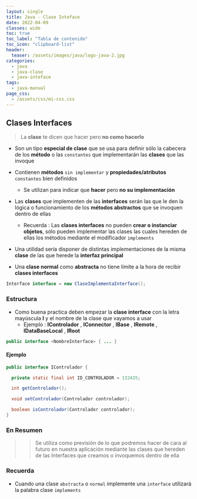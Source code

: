 ```yaml
---
layout: single
title: Java - Clase Inteface
date: 2022-04-09
classes: wide
toc: true
toc_label: "Tabla de contenido"
toc_icon: "clipboard-list"
header:
  teaser: /assets/images/java/logo-java-2.jpg
categories:
  - java
  - java-clase
  - java-inteface
tags:
  - java-manual
page_css: 
  - /assets/css/mi-css.css
---
```


## Clases Interfaces

> La **clase** te dicen que hacer pero **no como hacerlo**

* Son un tipo **especial de clase** que se usa para definir sólo la cabecera de los  **método** o las ``constantes`` que implementarán las **clases** que las invoque

* Contienen **métodos** ``sin implementar`` y **propiedades/atributos** ``constantes`` bien definidos
  * Se utilizan para indicar que **hacer** pero **no su implementación**

* Las **clases** que implementen de las **interfaces** serán las que le den la lógica o funcionamiento de los **métodos abstractos** que se invoquen dentro de ellas
  
  * Recuerda : Las **clases interfaces** no pueden **crear o instanciar objetos**, sólo pueden implementar las clases las cuales hereden de ellas los métodos mediante el modificador `implements`

* Una utilidad sería disponer de distintas implementaciones de la misma **clase** de las que herede la **interfaz principal**

* Una **clase normal** como **abstracta** no tiene límite a la hora de recibir **clases interfaces**

```java
Interface interface = new ClaseImplementaInterface();
```

### Estructura

* Como buena practica deben empezar la **clase interface** con la letra mayúscula **I** y el nombre de la clase que vayamos a usar
  * Ejemplo : **IControlador** , **IConnector** , **IBase** , **IRemote** , **IDataBaseLocal** , **IRoot**

```java
public interface <NombreInterface> { ... } 
```

#### Ejemplo

```java
public interface IControlador {

  private static final int ID_CONTROLADOR = 132435;

  int getControlador(); 

  void setControlador(Controlador controlador);

  boolean isControlador(Controlador controlador);
} 
```

### En Resumen

>
> > Se utiliza como previsión de lo que podremos hacer de cara al futuro en nuestra aplicación mediante las clases que hereden de las Interfaces que creamos o invoquemos dentro de ella

### Recuerda

* Cuando una clase ``abstracta`` o ``normal`` implemente una ``interface`` utilizará la palabra clase ``implements``
